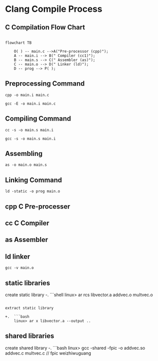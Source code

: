 # Clang Compile Process

## C Compilation Flow Chart
```mermaid

flowchart TB

	O( ) -- main.c -->A("Pre-processor (cpp)");
	A -- main.i --> B(" Compiler (cc1)");
	B -- main.s --> C(" Assembler (as)");
	C -- main.o --> D(" Linker (ld)");
	D -- prog --> P( );

```

## Preprocessing Command  

`cpp -o main.i main.c`

`gcc -E -o main.i main.c`

## Compiling Command

`cc -s -o main.s main.i`

`gcc -s -o main.s main.i`

## Assembling

`as -o main.o main.s`

## Linking  Command

`ld -static -o prog main.o `

## cpp C Pre-processer

## cc C Compiler

## as Assembler

## ld linker

`gcc -v main.o`

## static libraries

create static library
-.  ```shell
	linux> ar rcs libvector.a addvec.o multvec.o
```

extract static library

+.  ```bash
	linux> ar x libvector.a --output ..
```

## shared libraries

create shared library
-. ```bash
	linux> gcc -shared -fpic -o addvec.so addvec.c multvec.c // fpic weizhiwuguang
```




